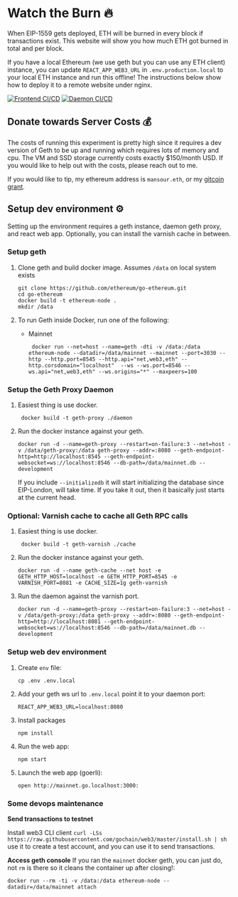 # Watch the Burn 🔥
When EIP-1559 gets deployed, ETH will be burned in every block if transactions exist. This website will show you how much ETH got burned in total and per block.

If you have a local Ethereum (we use geth but you can use any ETH client) instance, you can update `REACT_APP_WEB3_URL` in  `.env.production.local` to your local ETH instance and run this offline! The instructions below show how to deploy it to a remote website under nginx.

[![Frontend CI/CD](https://github.com/mohamedmansour/ethereum-burn-stats/actions/workflows/frontend-azure-static-web-apps.yml/badge.svg?branch=main)](https://github.com/mohamedmansour/ethereum-burn-stats/actions/workflows/frontend-azure-static-web-apps.yml) [![Daemon CI/CD](https://github.com/mohamedmansour/ethereum-burn-stats/actions/workflows/daemon-linode.yml/badge.svg?branch=main)](https://github.com/mohamedmansour/ethereum-burn-stats/actions/workflows/daemon-linode.yml)

## Donate towards Server Costs 💰
The costs of running this experiment is pretty high since it requires a dev version of Geth to be up and running which requires lots of memory and cpu. The VM and SSD storage currently costs exactly $150/month USD. If you would like to help out with the costs, please reach out to me. 

If you would like to tip, my ethereum address is `mansour.eth`, or my [gitcoin grant](https://gitcoin.co/grants/1709/ethereum-2-educational-grant).

## Setup dev environment ⚙

Setting up the environment requires a geth instance, daemon geth proxy, and react web app. Optionally, you can install the varnish cache in between.

### Setup geth
1. Clone geth and build docker image. Assumes `/data` on local system exists
   ```
   git clone https://github.com/ethereum/go-ethereum.git
   cd go-ethereum
   docker build -t ethereum-node .
   mkdir /data
   ```

1. To run Geth inside Docker, run one of the following:
   *  Mainnet
      ```
       docker run --net=host --name=geth -dti -v /data:/data ethereum-node --datadir=/data/mainnet --mainnet --port=3030 --http --http.port=8545 --http.api="net,web3,eth" --http.corsdomain="localhost"  --ws --ws.port=8546 --ws.api="net,web3,eth" --ws.origins="*" --maxpeers=100
      ```
### Setup the Geth Proxy Daemon

1. Easiest thing is use docker.
   ```
    docker build -t geth-proxy ./daemon
   ```
   
1. Run the docker instance against your geth.
   ```
   docker run -d --name=geth-proxy --restart=on-failure:3 --net=host -v /data/geth-proxy:/data geth-proxy --addr=:8080 --geth-endpoint-http=http://localhost:8545 --geth-endpoint-websocket=ws://localhost:8546 --db-path=/data/mainnet.db --development
   ```
   If you include `--initializedb` it will start initializing the database since EIP-London, will take time. If you take it out, then it basically just starts at the current head.
   
### Optional: Varnish cache to cache all Geth RPC calls

1. Easiest thing is use docker.
   ```
    docker build -t geth-varnish ./cache
   ```
   
1. Run the docker instance against your geth.
   ```
   docker run -d --name geth-cache --net host -e GETH_HTTP_HOST=localhost -e GETH_HTTP_PORT=8545 -e VARNISH_PORT=8081 -e CACHE_SIZE=1g geth-varnish
   ```

1. Run the daemon against the varnish port.
   ```
   docker run -d --name=geth-proxy --restart=on-failure:3 --net=host -v /data/geth-proxy:/data geth-proxy --addr=:8080 --geth-endpoint-http=http://localhost:8081 --geth-endpoint-websocket=ws://localhost:8546 --db-path=/data/mainnet.db --development
   ```
   
### Setup web dev environment

1. Create `env` file:
   ```
   cp .env .env.local
   ```

1. Add your geth ws url to `.env.local` point it to your daemon port:
   ```
   REACT_APP_WEB3_URL=localhost:8080
   ```

1. Install packages
   ```
   npm install
   ```

1. Run the web app:
   ```
   npm start
   ```
1. Launch the web app (goerli):
   ```
   open http://mainnet.go.localhost:3000:
   ```

### Some devops maintenance

**Send transactions to testnet** 

Install web3 CLI client `curl -LSs https://raw.githubusercontent.com/gochain/web3/master/install.sh | sh` use it to create a test account, and you can use it to send transactions.

**Access geth console**
If you ran the `mainnet` docker geth, you can just do, not `rm` is there so it cleans the container up after closing!:
```
docker run --rm -ti -v /data:/data ethereum-node --datadir=/data/mainnet attach  
```
